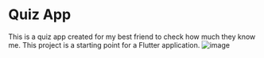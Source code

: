 
Quiz App
=======
This is a quiz app created for my best friend to check how much they know me.
This project is a starting point for a Flutter application.
![image](https://user-images.githubusercontent.com/57854052/94087150-aba4b080-fe2a-11ea-8702-f3cc0a4ef962.png)
